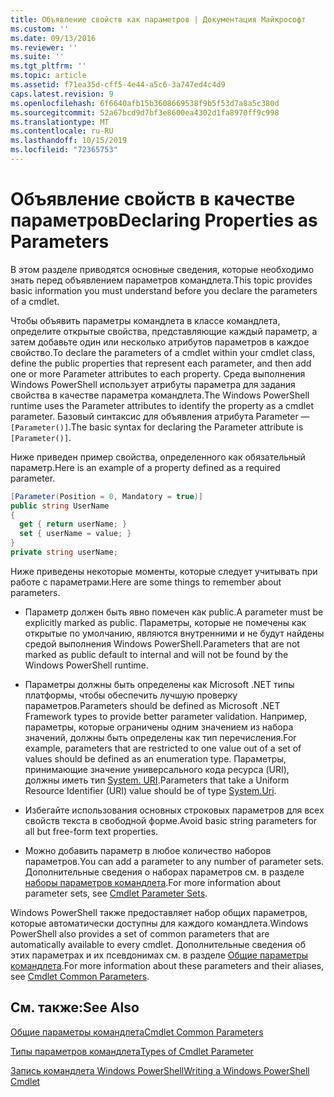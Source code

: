 ```yaml
---
title: Объявление свойств как параметров | Документация Майкрософт
ms.custom: ''
ms.date: 09/13/2016
ms.reviewer: ''
ms.suite: ''
ms.tgt_pltfrm: ''
ms.topic: article
ms.assetid: f71ea35d-cff5-4e44-a5c6-3a747ed4c4d9
caps.latest.revision: 9
ms.openlocfilehash: 6f6640afb15b3608669538f9b5f53d7a8a5c380d
ms.sourcegitcommit: 52a67bcd9d7bf3e8600ea4302d1fa8970ff9c998
ms.translationtype: MT
ms.contentlocale: ru-RU
ms.lasthandoff: 10/15/2019
ms.locfileid: "72365753"
---
```

# <a name="declaring-properties-as-parameters"></a><span data-ttu-id="b5fe3-102">Объявление свойств в качестве параметров</span><span class="sxs-lookup"><span data-stu-id="b5fe3-102">Declaring Properties as Parameters</span></span>

<span data-ttu-id="b5fe3-103">В этом разделе приводятся основные сведения, которые необходимо знать перед объявлением параметров командлета.</span><span class="sxs-lookup"><span data-stu-id="b5fe3-103">This topic provides basic information you must understand before you declare the parameters of a cmdlet.</span></span>

<span data-ttu-id="b5fe3-104">Чтобы объявить параметры командлета в классе командлета, определите открытые свойства, представляющие каждый параметр, а затем добавьте один или несколько атрибутов параметров в каждое свойство.</span><span class="sxs-lookup"><span data-stu-id="b5fe3-104">To declare the parameters of a cmdlet within your cmdlet class, define the public properties that represent each parameter, and then add one or more Parameter attributes to each property.</span></span> <span data-ttu-id="b5fe3-105">Среда выполнения Windows PowerShell использует атрибуты параметра для задания свойства в качестве параметра командлета.</span><span class="sxs-lookup"><span data-stu-id="b5fe3-105">The Windows PowerShell runtime uses the Parameter attributes to identify the property as a cmdlet parameter.</span></span> <span data-ttu-id="b5fe3-106">Базовый синтаксис для объявления атрибута Parameter — `[Parameter()]`.</span><span class="sxs-lookup"><span data-stu-id="b5fe3-106">The basic syntax for declaring the Parameter attribute is `[Parameter()]`.</span></span>

<span data-ttu-id="b5fe3-107">Ниже приведен пример свойства, определенного как обязательный параметр.</span><span class="sxs-lookup"><span data-stu-id="b5fe3-107">Here is an example of a property defined as a required parameter.</span></span>

```csharp
[Parameter(Position = 0, Mandatory = true)]
public string UserName
{
  get { return userName; }
  set { userName = value; }
}
private string userName;
```

<span data-ttu-id="b5fe3-108">Ниже приведены некоторые моменты, которые следует учитывать при работе с параметрами.</span><span class="sxs-lookup"><span data-stu-id="b5fe3-108">Here are some things to remember about parameters.</span></span>

- <span data-ttu-id="b5fe3-109">Параметр должен быть явно помечен как public.</span><span class="sxs-lookup"><span data-stu-id="b5fe3-109">A parameter must be explicitly marked as public.</span></span> <span data-ttu-id="b5fe3-110">Параметры, которые не помечены как открытые по умолчанию, являются внутренними и не будут найдены средой выполнения Windows PowerShell.</span><span class="sxs-lookup"><span data-stu-id="b5fe3-110">Parameters that are not marked as public default to internal and will not be found by the Windows PowerShell runtime.</span></span>

- <span data-ttu-id="b5fe3-111">Параметры должны быть определены как Microsoft .NET типы платформы, чтобы обеспечить лучшую проверку параметров.</span><span class="sxs-lookup"><span data-stu-id="b5fe3-111">Parameters should be defined as Microsoft .NET Framework types to provide better parameter validation.</span></span> <span data-ttu-id="b5fe3-112">Например, параметры, которые ограничены одним значением из набора значений, должны быть определены как тип перечисления.</span><span class="sxs-lookup"><span data-stu-id="b5fe3-112">For example, parameters that are restricted to one value out of a set of values should be defined as an enumeration type.</span></span> <span data-ttu-id="b5fe3-113">Параметры, принимающие значение универсального кода ресурса (URI), должны иметь тип [System. URI](/dotnet/api/System.Uri).</span><span class="sxs-lookup"><span data-stu-id="b5fe3-113">Parameters that take a Uniform Resource Identifier (URI) value should be of type [System.Uri](/dotnet/api/System.Uri).</span></span>

- <span data-ttu-id="b5fe3-114">Избегайте использования основных строковых параметров для всех свойств текста в свободной форме.</span><span class="sxs-lookup"><span data-stu-id="b5fe3-114">Avoid basic string parameters for all but free-form text properties.</span></span>

- <span data-ttu-id="b5fe3-115">Можно добавить параметр в любое количество наборов параметров.</span><span class="sxs-lookup"><span data-stu-id="b5fe3-115">You can add a parameter to any number of parameter sets.</span></span> <span data-ttu-id="b5fe3-116">Дополнительные сведения о наборах параметров см. в разделе [наборы параметров командлета](./cmdlet-parameter-sets.md).</span><span class="sxs-lookup"><span data-stu-id="b5fe3-116">For more information about parameter sets, see [Cmdlet Parameter Sets](./cmdlet-parameter-sets.md).</span></span>

<span data-ttu-id="b5fe3-117">Windows PowerShell также предоставляет набор общих параметров, которые автоматически доступны для каждого командлета.</span><span class="sxs-lookup"><span data-stu-id="b5fe3-117">Windows PowerShell also provides a set of common parameters that are automatically available to every cmdlet.</span></span> <span data-ttu-id="b5fe3-118">Дополнительные сведения об этих параметрах и их псевдонимах см. в разделе [Общие параметры командлета](./common-parameter-names.md).</span><span class="sxs-lookup"><span data-stu-id="b5fe3-118">For more information about these parameters and their aliases, see [Cmdlet Common Parameters](./common-parameter-names.md).</span></span>

## <a name="see-also"></a><span data-ttu-id="b5fe3-119">См. также:</span><span class="sxs-lookup"><span data-stu-id="b5fe3-119">See Also</span></span>

[<span data-ttu-id="b5fe3-120">Общие параметры командлета</span><span class="sxs-lookup"><span data-stu-id="b5fe3-120">Cmdlet Common Parameters</span></span>](./common-parameter-names.md)

[<span data-ttu-id="b5fe3-121">Типы параметров командлета</span><span class="sxs-lookup"><span data-stu-id="b5fe3-121">Types of Cmdlet Parameter</span></span>](./types-of-cmdlet-parameters.md)

[<span data-ttu-id="b5fe3-122">Запись командлета Windows PowerShell</span><span class="sxs-lookup"><span data-stu-id="b5fe3-122">Writing a Windows PowerShell Cmdlet</span></span>](./writing-a-windows-powershell-cmdlet.md)
